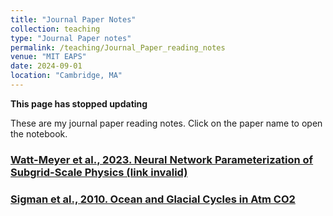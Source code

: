 ```yaml
---
title: "Journal Paper Notes"
collection: teaching
type: "Journal Paper notes"
permalink: /teaching/Journal_Paper_reading_notes
venue: "MIT EAPS"
date: 2024-09-01
location: "Cambridge, MA"
---
```

**This page has stopped updating**

These are my journal paper reading notes. Click on the paper name to open the notebook.

### [Watt-Meyer et al., 2023. Neural Network Parameterization of Subgrid-Scale Physics (link invalid)](https://1drv.ms/o/s!AjZWUdNTd1V4gq0_U7It0xR9w07KEw?e=gsfRhz)

### [Sigman et al., 2010. Ocean and Glacial Cycles in Atm CO2](https://docs.google.com/presentation/d/1-f4bDENVhaduYE7rjPMxn_OiOUy-KgFE/edit?usp=sharing&ouid=116465514317596629476&rtpof=true&sd=true1)




